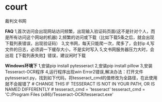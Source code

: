# court
裁判文书网

**FAQ**
1,首次访问会出现网站访问频繁，出现输入验证码页面(这不是针对个人，而是所有访问这个网站的机器)
2,频繁的访问或下载（比如下载5条之后，就会出现下载列表错误，出现验证码）
3,文书网，每天只能爬一次，爬多了，会封ip
4,写文件的日志，必须调一下缓存大小，不是实时写入
5,文书网服务器压力大时，会出现【下载列表失败】错误，建议闲时下载

**Windows环境下**
1,安装pip install pytesseract
2,安装pip install pillow
3,安装Tesseract-OCR程序
4,运行程序出现win Error2错误,解决办法：打开文件 pytesseract.py，找到如下代码，将tesseract_cmd的值修改为全路径，在此使用就不会报错了
    # CHANGE THIS IF TESSERACT IS NOT IN YOUR PATH, OR IS NAMED DIFFERENTLY
    # tesseract_cmd = 'tesseract'
    tesseract_cmd = 'C:/Program Files (x86)/Tesseract-OCR/tesseract.exe'
